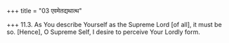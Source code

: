 +++
title = "03 एवमेतद्यथात्थ"

+++
11.3. As You describe Yourself as the Supreme Lord \[of all\], it must
be so. \[Hence\], O Supreme Self, I desire to perceive Your Lordly form.
